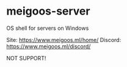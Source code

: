 # meigoos-server
OS shell for servers on Windows

Site: https://www.meigoos.ml/home/
Discord: https://www.meigoos.ml/discord/

NOT SUPPORT!
